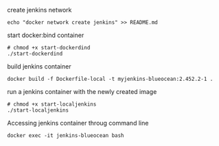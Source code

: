 create jenkins network

```
echo "docker network create jenkins" >> README.md
```

start docker:bind container

```
# chmod +x start-dockerdind
./start-dockerdind
```

build jenkins container

```
docker build -f Dockerfile-local -t myjenkins-blueocean:2.452.2-1 .
```

run a jenkins container with the newly created image

```
# chmod +x start-localjenkins
./start-localjenkins
```

Accessing jenkins container throug command line

```
docker exec -it jenkins-blueocean bash
```

